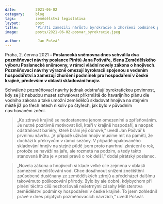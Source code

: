 ```yaml
---
date:         2021-06-02
category:     blog
tags:         zemědělství legislativa 
layout:       post
title:        "Piráti zamezili nárůstu byrokracie a zhoršení podmínek pro hospodaření v české krajině"
image:        posts/2021-06-02-posvar_byrokracie.jpeg

author:        Jan Pošvář
---  
```


Praha, 2. června 2021 **– Poslanecká sněmovna dnes schválila dva pozměňovací návrhy poslance Pirátů Jana Pošváře, člena Zemědělského výboru Poslanecké sněmovny, v rámci vládní novely zákona o hnojivech. Pozměňovací návrhy výrazně omezují byrokracii spojenou s vedením hospodářství a zamezují zhoršení podmínek pro hospodaření v české krajině, především v oblasti skladování hnojiv.**

Schválené pozměňovací návrhy jednak odstraňují byrokratickou povinnost, kdy se již nebudou muset schvalovat příkrmiště do havarijního plánu dle vodního zákona a také umožní zemědělců skladovat hnojiva na stejném místě již po třech letech nikoliv po čtyřech, jak bylo v původním navrhovaném znění.

> „Ke zdravé krajině se nedostaneme jenom omezeními a zpřísňováním. Je nutné pozitivně motivovat lidi, kteří v krajině hospodaří, a naopak odstraňovat bariéry, které brání její obnově,“ uvedl Jan Pošvář k prvnímu návrhu. „V případě užívání hnojiv musíme mít na paměti, že dochází k překryvům v rámci sezóny. V případě opakovaného skladování hnojiv na stejné půdě jsem proto navrhnul zkrácení o rok, protože se naváží na jaře, ale rozmetá na podzim, a tedy takto stanovená lhůta je v praxi právě o rok delší,“ dodal pirátský poslanec.

> „Novela zákona o hnojivech si klade velké cíle zejména v oblasti zamezení znečišťování vod. Chce dosáhnout snížení znečištění způsobené dusičnany ze zemědělských zdrojů a předcházet dalšímu takovémuto poškozování přírody. Bylo by ale dobré, kdybychom při plnění těchto cílů nezhoršovali nešetrnými zásahy Ministerstva zemědělství podmínky hospodaření v české krajině. To jsem zohlednil právě v dnes přijatých pozměňovacích návrzích,“ uvedl Pošvář.